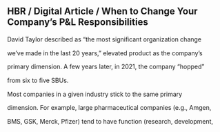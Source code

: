 ## HBR / Digital Article / When to Change Your Company’s P&L Responsibilities

David Taylor described as “the most signiﬁcant organization change

we’ve made in the last 20 years,” elevated product as the company’s

primary dimension. A few years later, in 2021, the company “hopped”

from six to ﬁve SBUs.

Most companies in a given industry stick to the same primary

dimension. For example, large pharmaceutical companies (e.g., Amgen,

BMS, GSK, Merck, Pﬁzer) tend to have function (research, development,